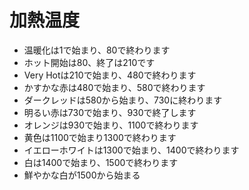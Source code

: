 # 加熱温度

- 温暖化は1で始まり、80で終わります
- ホット開始は80、終了は210です
- Very Hotは210で始まり、480で終わります
- かすかな赤は480で始まり、580で終わります
- ダークレッドは580から始まり、730に終わります
- 明るい赤は730で始まり、930で終了します
- オレンジは930で始まり、1100で終わります
- 黄色は1100で始まり1300で終わります
- イエローホワイトは1300で始まり、1400で終わります
- 白は1400で始まり、1500で終わります
- 鮮やかな白が1500から始まる
